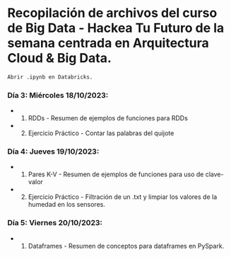 # Recopilación de archivos del curso de Big Data - Hackea Tu Futuro de la semana centrada en Arquitectura Cloud & Big Data. 

```sh
Abrir .ipynb en Databricks. 
```

### Día 3: Miércoles 18/10/2023:

* 1. RDDs - Resumen de ejemplos de funciones para RDDs

* 2. Ejercicio Práctico - Contar las palabras del quijote


### Día 4: Jueves 19/10/2023:

* 1. Pares K-V - Resumen de ejemplos de funciones para uso de clave-valor

* 2. Ejercicio Práctico - Filtración de un .txt y limpiar los valores de la humedad en los sensores. 

### Día 5: Viernes 20/10/2023:

* 1. Dataframes - Resumen de conceptos para dataframes en PySpark. 
